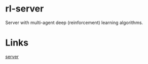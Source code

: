 # rl-server
Server with multi-agent deep (reinforcement) learning algorithms.

# Links
[server](/server)
